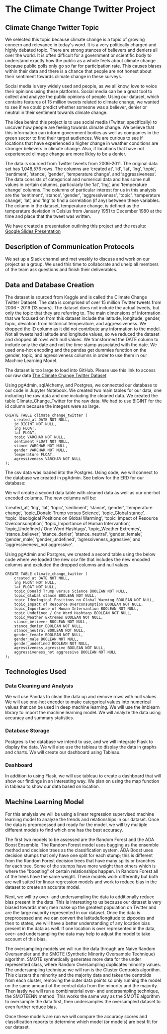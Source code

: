 # The Climate Change Twitter Project


## Climate Change Twitter Topic

We selected this topic because climate change is a topic of growing concern and relevance in today's word. It is a very politically charged and highly debated topic. There are strong stances of believers and deniers all over the world. It is often difficult for a government or scientific body to understand exactly how the public as a whole feels about climate change because public polls only go so far for participation rate. This causes biases within their data and there is a chance that people are not honest about their sentiment towards climate change in these surveys.

Social media is very widely used and people, as we all know, love to voice their opinions using these platforms. Social media can be a great tool to collect and analyze the public opinions of people. Using our dataset, which contains features of 15 million tweets related to climate change, we wanted to see if we could predict whether someone was a believer, denier or neutral in their sentiment towards climate change. 

The idea behind this project is to use social media (Twitter, specifically) to uncover how people are feeling towards climate change. We believe that this information can inform government bodies as well as companies in the green sector to find their target audiences. We are curious to see if locations that have experienced a higher change in weather conditions are stronger believers in climate change. Also, if locations that have not experienced climage change are more likley to be a denier.

The data is sourced from Twitter tweets from 2006-2011. The original data set has 1,048,576 rows. The columns are ‘created at’, ‘id’, ‘lat’, ‘lng’, ‘topic’, ‘sentiment’, ‘stance’, ‘gender’, ‘temperature change’, and ‘aggressiveness’. The data consists of categorical and numerical data and has some null values in certain columns, particularly the ‘lat’, ‘lng’, and ‘temperature change’ columns. The columns of particular interest for us in this analysis are the ‘sentiment’, ‘stance’, 'gender', 'aggressiveness', 'topic', ‘temperature change’, ‘lat’, and ‘lng’ to find a correlation (if any) between these variables. The column in the dataset, temperature change, is defined as the temperature deviation in Celsius from January 1951 to December 1980 at the time and place that the tweet was written. 

We have created a presentation outlining this project and the results: [Google Slides Presentation](https://docs.google.com/presentation/d/1vIFzR__mxHt675rEYzvuTESJwUQbB_MHI_f6XBaV4s4/edit#slide=id.p)



## Description of Communication Protocols
We  set up a Slack channel and met weekly to discuss and work on our project as a group. We used this time to collaborate and uhelp all members of the team ask questions and finish their deliverables. 


## Data and Database Creation 

The dataset is sourced from Kaggle and is called the Climate Change Twitter Dataset. The data is comprised of over 15 million Twitter tweets from 2006 - 2019 (13 years). The dataset does not include the actual tweets, but only the topic that they are referring to. The main dimensions of information that we focused on from this dataset include the latitude, longitude, gender, topic, deviation from historical temperature, and aggressiveness. We dropped the ID column as it did not contribute any information to the model. Not all tweets had latitude and longitude values, so we reduced the dataset and dropped all rows with null values. We transformed the DATE column to include only the date and not the time stamp associated with the date. We used one-hot encoding and the pandas get dummies function on the gender, topic, and agressiveness columns in order to use them in our Machine Learning Model.

The dataset is too large to load into GitHub. Please use this link to access our raw data [The Climate Change Twitter Dataset](https://www.kaggle.com/datasets/deffro/the-climate-change-twitter-dataset)


Using pgAdmin, sqlAlchemy, and Postgres, we connected our database to our code in Jupyter Notebook. We created two main tables for our data, one including the raw data and one including the cleaned data. We created the table Climate_Change_Twitter for the raw data. We had to use BIGINT for the id column because the integers were so large.

```
CREATE TABLE climate_change_twitter (
    created_at DATE NOT NULL, 
    id BIGINT NOT NULL,
    lng FLOAT,
    lat FLOAT, 
    topic VARCHAR NOT NULL,
    sentiment FLOAT NOT NULL,
    stance VARCHAR NOT NULL,
    gender VARCHAR NOT NULL,
    temperature FLOAT,
    agressiveness VARCHAR NOT NULL
);
```

The csv data was loaded into the Postgres. Using code, we will connect to the database we created in pgAdmin. See below for the ERD for our database:


We will create a second data table with cleaned data as well as our one-hot encoded columns.  The new columns will be: 

‘created_at’, ‘lng’, ‘lat’, ‘topic’, ‘sentiment’, ‘stance’, ‘gender’, ‘temperature change’, ‘topic_Donald Trump versus Science’, ‘topic_Global stance’, ‘topic_Ideological Positions on Global Warming’, ‘topic_Impact of Resource Overconsumption’, ‘topic_Importance of Human Intervantion’, ‘topic_Undefined / One Word Hashtags’, ‘topic_Weather Extremes’, ‘stance_believer’, ‘stance_denier’, ‘stance_neutral’, ‘gender_female’, ‘gender_male’, ‘gender_undefined’, ‘agressiveness_agressive’, and ‘aggressiveness_not aggressive’.

Using pgAdmin and Postgres, we created a second table using the below code where we loaded the new csv file that includes the new encoded columns and excluded the dropped columns and null values.

```
CREATE TABLE climate_change_twitter (
    created_at DATE NOT NULL, 
    lng FLOAT NOT NULL,
    lat FLOAT NOT NULL, 
    topic_Donald Trump versus Science BOOLEAN NOT NULL,
    topic_Global stance BOOLEAN NOT NULL,
    topic_Ideological Positions on Global Warming BOOLEAN NOT NULL,
    topic_Impact of Resource Overconsumption BOOLEAN NOT NULL,
    topic_Importance of Human Intervantion BOOLEAN NOT NULL,
    topic_Undefined / One Word Hashtags BOOLEAN NOT NULL,
    topic_Weather Extremes BOOLEAN NOT NULL,
    stance_believer BOOLEAN NOT NULL,
    stance_denier BOOLEAN NOT NULL,
    stance_neutral BOOLEAN NOT NULL,
    gender_female BOOLEAN NOT NULL,
    gender_male BOOLEAN NOT NULL,
    gender_undefined BOOLEAN NOT NULL,
    agressiveness_agressive BOOLEAN NOT NULL,
    aggressiveness_not aggressive BOOLEAN NOT NULL
);
```

## Technologies Used

### Data Cleaning and Analysis
We will use Pandas to clean the data up and remove rows with null values. We will use one-hot encoder to make categorical values into numerical values that can be used in deep machine learning. We will use the imblearn library to import the machine learning model. We will analyze the data using accuracy and summary statistics.

### Database Storage

Postgres is the database we intend to use, and we will integrate Flask to display the data. We will also use the tableau to display the data in graphs and charts. We will create our dashboard using Tableau.

### Dashboard

In addition to using Flask, we will use tableau to create a dashboard that will show our findings in an interesting way. We plan on using the map function in tableau to show our data based on location.


## Machine Learning Model

For this analysis we will be using a linear regression supervised machine learning model to analyze the trends and relationships in our dataset. Once the data is preprocessed and ready for the model, we will try multiple different models to find which one has the best accuracy.

The first two models to be assessed are the Random Forest and the ADA Boost Ensemble. The Random Forest model uses bagging as the ensemble method and decision trees as the classification system. ADA Boost uses decision stumps that only have one split for each stump; this is different from the Random Forest decision trees that have many splits or branches for each tree. Some of the stumps have more weight than others which is where the "boosting" of certain relationships happen. In Random Forest all of the trees have the same weight. These models work differently but both are well suited for linear regression models and work to reduce bias in the dataset to create an accurate model.

Next, we will try over- and undersampling the data to additionally reduce bias present in the data. This is interesting to us because our dataset is very biased towards men; men make up the greatest population on Twitter and are the large majority represented in our dataset. Once the data is preprocessed and we can convert the latitude/longitude to zipcodes and then to states, we will have a better understanding of any location bias present in the data as well. If one location is over represented in the data, over- and undersampling the data may help to adjust the model to take account of this bias. 

The oversampling models we will run the data through are Naive Random Oversampler and the SMOTE (Synthetic Minority Oversample Technique) algorithm. SMOTE synthetically generates more data for the under represented class, where Random Oversampling duplicates minority values. The undersampling technique we will run is the Cluster Centroids algorithm. This clusters the minority and the majority data and takes the centroids from each cluster, removing the outer data points so only running the model on the same amount of the central data from the minority and the majority. Then lastly we will run a combinatorial over- and undersampling technique, the SMOTEENN method. This works the same way as the SMOTE algorithm to oversample the data first, then undersamples the oversampled dataset to even further reduce bias.

Once these models are run we will compare the accuracy scores and classification reports to determine which model (or models) are best fit for our dataset.


